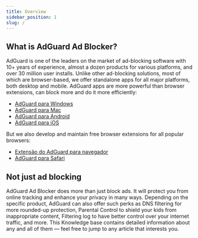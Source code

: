 ```yaml
---
title: Overview
sidebar_position: 1
slug: /
---
```


## What is AdGuard Ad Blocker?

AdGuard is one of the leaders on the market of ad-blocking software with 10+ years of experience, almost a dozen products for various platforms, and over 30 million user installs. Unlike other ad-blocking solutions, most of which are browser-based, we offer standalone apps for all major platforms, both desktop and mobile. AdGuard apps are more powerful than browser extensions, can block more and do it more efficiently:

* [AdGuard para Windows](/adguard-for-windows/overview)
* [AdGuard para Mac](/adguard-for-mac/overview)
* [AdGuard para Android](/adguard-for-android/overview)
* [AdGuard para iOS](/adguard-for-ios/overview)

But we also develop and maintain free browser extensions for all popular browsers:

* [Extensão do AdGuard para navegador](/adguard-browser-extension/overview)
* [AdGuard para Safari](/adguard-for-safari/overview)

## Not just ad blocking

AdGuard Ad Blocker does more than just block ads. It will protect you from online tracking and enhance your privacy in many ways. Depending on the specific product, AdGuard can also offer such perks as DNS filtering for more rounded-up protection, Parental Control to shield your kids from inappropriate content, Filtering log to have better control over your internet traffic, and more. This Knowledge base contains detailed information about any and all of them — feel free to jump to any article that interests you.